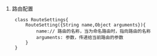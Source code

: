 1. 路由配置

        class RouteSettings{
            RouteSetting({String name,Object arguments}){
                name:// 路由的名称，当为命名路由时，指向路由的名称
                arguments: 参数，传递给当前路由的参数
            }
        }
